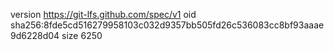 version https://git-lfs.github.com/spec/v1
oid sha256:8fde5cd516279958103c032d9357bb505fd26c536083cc8bf93aaae9d6228d04
size 6250
